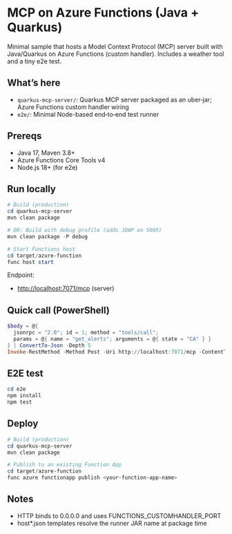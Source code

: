 # MCP on Azure Functions (Java + Quarkus)

Minimal sample that hosts a Model Context Protocol (MCP) server built with Java/Quarkus on Azure Functions (custom handler). Includes a weather tool and a tiny e2e test.

## What’s here

- `quarkus-mcp-server/`: Quarkus MCP server packaged as an uber‑jar; Azure Functions custom handler wiring
- `e2e/`: Minimal Node-based end‑to‑end test runner

## Prereqs

- Java 17, Maven 3.8+
- Azure Functions Core Tools v4
- Node.js 18+ (for e2e)

## Run locally

```powershell
# Build (production)
cd quarkus-mcp-server
mvn clean package

# OR: Build with debug profile (adds JDWP on 5005)
mvn clean package -P debug

# Start Functions host
cd target/azure-function
func host start
```

Endpoint:
- [http://localhost:7071/mcp](http://localhost:7071/mcp) (server)

## Quick call (PowerShell)

```powershell
$body = @{
  jsonrpc = "2.0"; id = 1; method = "tools/call";
  params = @{ name = "get_alerts"; arguments = @{ state = "CA" } }
} | ConvertTo-Json -Depth 5
Invoke-RestMethod -Method Post -Uri http://localhost:7071/mcp -ContentType 'application/json' -Body $body
```

## E2E test

```powershell
cd e2e
npm install
npm test
```

## Deploy

```powershell
# Build (production)
cd quarkus-mcp-server
mvn clean package

# Publish to an existing Function App
cd target/azure-function
func azure functionapp publish <your-function-app-name>
```

## Notes

- HTTP binds to 0.0.0.0 and uses FUNCTIONS_CUSTOMHANDLER_PORT
- host*.json templates resolve the runner JAR name at package time
